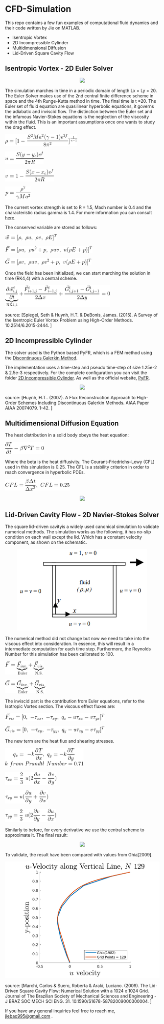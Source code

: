 # CFD-Simulation

This repo contains a few fun examples of computational fluid dynamics and their code written by Jie on MATLAB.

* Isentropic Vortex
* 2D Incompressible Cylinder
* Multidimensional Diffusion
* Lid-Driven Square Cavity Flow


## Isentropic Vortex - 2D Euler Solver
<p align="center">
<img src="https://github.com/DiscoBroccoli/CFD-Simulation/blob/main/Isentropic%20Vortex/Isentropic_Vortex2.gif">
</p>
  
The simulation marches in time in a periodic domain of length Lx = Ly = 20. The Euler Solver makes use of the 2nd central finite difference scheme in space and the 4th Runge-Kutta method in time. The final time is t =20. The Euler set of fluid equation are quasilinear hyperbolic equations, it governs the adiabatic and inviscid flow. The distinction between the Euler set and the infamous Navier-Stokes equations is the neglection of the viscosity within the fluid. This is an important assumptions once one wants to study the drag effect.

![Alt Text](https://github.com/DiscoBroccoli/CFD-Simulation/blob/main/Latex_Equation/rho.gif)

![Alt Text](https://github.com/DiscoBroccoli/CFD-Simulation/blob/main/Latex_Equation/u.gif)

![Alt Text](https://github.com/DiscoBroccoli/CFD-Simulation/blob/main/Latex_Equation/v.gif)

![Alt Text](https://github.com/DiscoBroccoli/CFD-Simulation/blob/main/Latex_Equation/p.gif)

The current vortex strength is set to R = 1.5, Mach number is 0.4 and the characteristic radius gamma is 1.4. For more information you can consult [here](https://www.researchgate.net/publication/299645119_A_Survey_of_the_Isentropic_Euler_Vortex_Problem_using_High-Order_Methods).

The conserved variable are stored as follows:

![Alt Text](https://github.com/DiscoBroccoli/CFD-Simulation/blob/main/Latex_Equation/conservative_w.gif)

![Alt Text](https://github.com/DiscoBroccoli/CFD-Simulation/blob/main/Latex_Equation/conservative_F.gif)

![Alt Text](https://github.com/DiscoBroccoli/CFD-Simulation/blob/main/Latex_Equation/conservative_G.gif)

Once the field has been initialized, we can start marching the solution in time (RK4,4) with a central scheme.

![Alt Text](https://github.com/DiscoBroccoli/CFD-Simulation/blob/main/Latex_Equation/Central_scheme.gif)

source: [Spiegel, Seth & Huynh, H.T. & DeBonis, James. (2015). A Survey of the Isentropic Euler Vortex Problem using High-Order Methods. 10.2514/6.2015-2444. ]

## 2D Incompressible Cylinder

The solver used is the Python based PyFR, which is a FEM method using the [Discontinuous Galerkin Method](https://www.researchgate.net/publication/309715679_A_Flux_Reconstruction_Approach_to_High-Order_Schemes_Including_Discontinuous_Galerkin_Methods).

The implementation uses a time-step and pseudo time-step of size 1.25e-2 & 2.5e-3 respectively. For the complete configuration you can visit the folder [2D Incompressible Cylinder](https://github.com/DiscoBroccoli/CFD-Simulation/tree/main/2D%20Incompressible%20Cylinder). As well as the official website, [PyFR](http://www.pyfr.org/index.php).

<p align="center">
<img src="https://github.com/DiscoBroccoli/CFD-Simulation/blob/main/2D%20Incompressible%20Cylinder/2D_cylinder.gif">
</p>

source: [Huynh, H.T.. (2007). A Flux Reconstruction Approach to High-Order Schemes Including Discontinuous Galerkin Methods. AIAA Paper AIAA 20074079. 1-42. ]

## Multidimensional Diffusion Equation

The heat distribution in a solid body obeys the heat equation:

![Alt Text](https://github.com/DiscoBroccoli/CFD-Simulation/blob/main/Multidimensional%20Diffusion/heat_equa.gif)

Where the beta is the heat diffusivity. The Courant–Friedrichs–Lewy (CFL) used in this simulation is 0.25. The CFL is a stability criterion in order to reach convergence in hyperbolic PDEs. 

![Alt Text](https://github.com/DiscoBroccoli/CFD-Simulation/blob/main/Multidimensional%20Diffusion/CFL.gif)

<p align="center">
<img src="https://github.com/DiscoBroccoli/CFD-Simulation/blob/main/Multidimensional%20Diffusion/Heat-Multi.gif">
</p>

## Lid-Driven Cavity Flow - 2D Navier-Stokes Solver

The square lid-driven cavityis a widely used canonical simulation to validate numerical methods. The simulation works as the following, it has no-slip condition on each wall except the lid. Which has a constant velocity component, as shown on the schematic.

<p align="center">
<img src="https://github.com/DiscoBroccoli/CFD-Simulation/blob/main/Lid%20Driven%20Cavity%20Flow/chrome_mfqAZ0VdbW.png">
</p>

The numerical method did not change but now we need to take into the viscous effect into consideration. In essence, this will result in a intermediate computation for each time step. Furthermore, the Reynolds Number for this simulation has been calibrated to 100.

![Alt Text](https://github.com/DiscoBroccoli/CFD-Simulation/blob/main/Latex_Equation/F_Flux.gif)

![Alt Text](https://github.com/DiscoBroccoli/CFD-Simulation/blob/main/Latex_Equation/G_flux.gif)

The inviscid part is the contribution from Euler equations, refer to the Isotropic Vortex section. The viscous effect fluxes are:

![Alt Text](https://github.com/DiscoBroccoli/CFD-Simulation/blob/main/Latex_Equation/Conserved_Fv.gif)

![Alt Text](https://github.com/DiscoBroccoli/CFD-Simulation/blob/main/Latex_Equation/Conserved_Gv.gif)

The new term are the heat flux and shearing stresses.

![Alt Text](https://github.com/DiscoBroccoli/CFD-Simulation/blob/main/Latex_Equation/q_flux.gif)

![Alt Text](https://github.com/DiscoBroccoli/CFD-Simulation/blob/main/Latex_Equation/tau_xx.gif)

![Alt Text](https://github.com/DiscoBroccoli/CFD-Simulation/blob/main/Latex_Equation/tau_xy.gif)

![Alt Text](https://github.com/DiscoBroccoli/CFD-Simulation/blob/main/Latex_Equation/tau_yy.gif)

Similarly to before, for every derivative we use the central scheme to approximate it. The final result:

<p align="center">
<img src="https://github.com/DiscoBroccoli/CFD-Simulation/blob/main/Lid%20Driven%20Cavity%20Flow/cavity-lid.gif">
</p>

To validate, the result have been compared with values from Ghia[2009].
<p align="center">
<img src="https://github.com/DiscoBroccoli/CFD-Simulation/blob/main/Lid%20Driven%20Cavity%20Flow/Validation_Ghia.png">
</p>

source: [Marchi, Carlos & Suero, Roberta & Araki, Luciano. (2009). The Lid-Driven Square Cavity Flow: Numerical Solution with a 1024 x 1024 Grid. Journal of The Brazilian Society of Mechanical Sciences and Engineering - J BRAZ SOC MECH SCI ENG. 31. 10.1590/S1678-58782009000300004. ]

If you have any general inquiries feel free to reach me, jiebao995@gmail.com .



